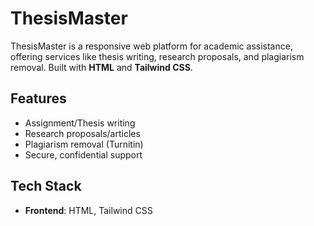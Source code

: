 # ThesisMaster

ThesisMaster is a responsive web platform for academic assistance, offering services like thesis writing, research proposals, and plagiarism removal. Built with **HTML** and **Tailwind CSS**.

## Features
- Assignment/Thesis writing
- Research proposals/articles
- Plagiarism removal (Turnitin)
- Secure, confidential support

## Tech Stack
- **Frontend**: HTML, Tailwind CSS


